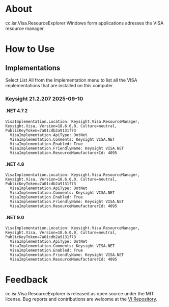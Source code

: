 # About

cc.isr.Visa.ResourceExplorer Windows form applications adresses the VISA resource manager.

# How to Use

## Implementations

Select List All from the Implementation menu to list all the VISA implementations that are installed on this computer.

### Keysight 21.2.207 2025-09-10

#### .NET 4.7.2
```
VisaImplementation.Location: Keysight.Visa.ResourceManager, Keysight.Visa, Version=18.6.0.0, Culture=neutral, PublicKeyToken=7a01cdb2a9131f73
  VisaImplementation.ApiType: DotNet
  VisaImplementation.Comments: Keysight VISA.NET
  VisaImplementation.Enabled: True
  VisaImplementation.FriendlyName: Keysight VISA.NET
  VisaImplementation.ResourceManufacturerId: 4095
```

#### .NET 4.8
```
VisaImplementation.Location: Keysight.Visa.ResourceManager, Keysight.Visa, Version=18.6.0.0, Culture=neutral, PublicKeyToken=7a01cdb2a9131f73
  VisaImplementation.ApiType: DotNet
  VisaImplementation.Comments: Keysight VISA.NET
  VisaImplementation.Enabled: True
  VisaImplementation.FriendlyName: Keysight VISA.NET
  VisaImplementation.ResourceManufacturerId: 4095
```

#### .NET 9.0
```
VisaImplementation.Location: Keysight.Visa.ResourceManager, Keysight.Visa, Version=18.6.0.0, Culture=neutral, PublicKeyToken=7a01cdb2a9131f73
  VisaImplementation.ApiType: DotNet
  VisaImplementation.Comments: Keysight VISA.NET
  VisaImplementation.Enabled: True
  VisaImplementation.FriendlyName: Keysight VISA.NET
  VisaImplementation.ResourceManufacturerId: 4095
```

# Feedback

cc.isr.Visa.ResourceExplorer is released as open source under the MIT license.
Bug reports and contributions are welcome at the [VI Repository].

[VI Repository]: https://www.github.com/atecoder/ds.vi.ivi

